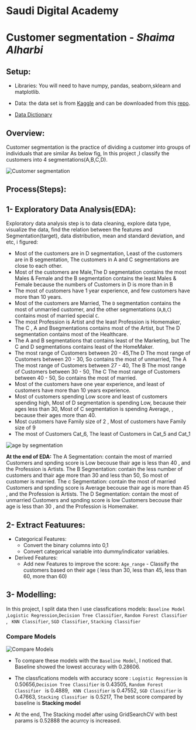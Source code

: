# Saudi Digital Academy
# Customer segmentation -  *Shaima Alharbi*  

## Setup:

- Libraries: 
   You will need to have numpy, pandas, seaborn,sklearn and matplotlib.

-  Data:
   the data set is from [Kaggle](https://www.kaggle.com/vetrirah/customer) and can be downloaded from this [repo](https://github.com/shaimaa122/Customer_segment/blob/main/Train.csv). 
  
- [Data Dictionary](https://github.com/shaimaa122/Customer_segment/blob/main/Customer%20Segmentation%20-%20Data%20Dictinory.pdf)

## Overview:
Customer segmentation is the practice of dividing a customer into groups of individuals that are similar As below fig, In this project ,I classify the customers into 4 segmentations(A,B,C,D).


![Customer segmentation](https://github.com/shaimaa122/Customer_segment/blob/main/Customer_segmintation.png)

## Process(Steps):
## 1- Exploratory Data Analysis(EDA):
Exploratory data analysis step is to data cleaning, explore data type, visualize the data, find the relation between the features and Segmentation(target), data distribution, mean and standard deviation, and etc, i figured:
   - Most of the customers are in D segmentation, Least of the customers are in B segmentation, The customers in A and C segmentations are close to each other.
   - Most of the customers are Male,The D segmentation contains the most Males & Female and the B segmentation contains the least Males & Female because the numbers of    Customers in D is more than in B
   - The most of customers have 1 year experience, and few customers have more than 10 years.
   - Most of the customers are Married, The `D` segmentation contains the most of unmarried customer, and the other segmentations (`A`,`B`,`C`) contains most of married special `C`.
   - The most Profession is Artist and the least Profession is Homemaker, The C , A and Bsegmentations contains most of the Artist, but The D segmentation contains most of the Healthcare.
   - The A and B segmentations that contains least of the Marketing, but The C and D segmentations contains least of the HomeMaker.
   - The most range of Customers between 20 - 45,The D The most range of Customers between 20 - 30, So contains the most of unmarried, The A The most range of Customers between 27 - 40, The B The most range of Customers between 30 - 50, The C The most range of Customers between 40 - 50, So contains the most of married.
   - Most of the customers have one year experience, and least of customers have more than 10 years experience.
   - Most of customers spending Low score and least of customers spending high, Most of D segmentation is spending Low, because their ages less than 30, Most of C segmentation is spending Average, , because their ages more than 40.
   - Most customers have Family size of 2 , Most of customers have  Family size of 9
   - The most of Customers Cat_6, The least of Customers in Cat_5 and Cat_1
 
  ![age by segmentation](https://github.com/shaimaa122/Customer_segment/blob/main/EDA/age%20by%20segmintaions.png)

**At the end of EDA:**
The A Segmentation:
contain the most of married Customers and spnding score is Low becouse thair age is less than 40 , and the Profession is Artists.
The B Segmentation:
contain the less number of customers and thair age more than 30 and less than 50, So most of customer is married.
The c Segmentation:
contain the most of married Customers and spnding score is Average becouse thair age is more than 45 , and the Profession is Artists.
The D Segmentation:
contain the most of unmarried Customers and spnding score is low Customers becouse thair age is less than 30 , and the Profession is Homemaker.

## 2- Extract Featuures:
   - Categorical Features: 
      - Convert the binary columns into 0,1
      - Convert categorical variable into dummy/indicator variables.
   - Derived Features:
      - Add new Features to improve the score:
        `Age_range` - Classify the customers based on their age ( less than 30, less than 45, less than 60, more than 60)
        
        
## 3- Modelling:
   In this project, I split data then I use classfications models: `Baseline Model` ,`Logistic Regression`,`Decision Tree Classifier`,
   `Random Forest Classifier `,  ` KNN Classifier`,  `SGD Classifier`, `Stacking Classifier`
### Compare Models
![Compare Models](https://github.com/shaimaa122/Customer_segment/blob/main/compare%20models%20with%20grid.png)

- To compare these models with the `Baseline Model`, I noticed that. Baseline showed the lowest accuracy with 0.28606.
- The classfications models with accuracy score : `Logistic Regression` is 0.50656,`Decision Tree Classifier` is 0.43505,
   `Random Forest Classifier ` is 0.4889,  ` KNN Classifier` is 0.47552,  `SGD Classifier` is 0.47663, `Stacking Classifier `is 0.5217, The best score compared by baseline is **Stacking model**
   
- At the end, The Stacking model after using GridSearchCV with best params is 0.52888 the acurrcy is increased.
  
 
 
         
